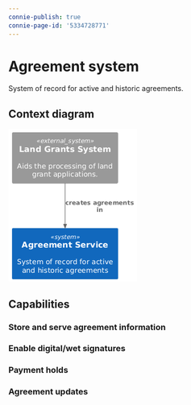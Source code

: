 ```yaml
---
connie-publish: true
connie-page-id: '5334728771'
---
```

# Agreement system

System of record for active and historic agreements.

## Context diagram

![Agreement System Context](agreement-system-context.png)

## Capabilities

### Store and serve agreement information

### Enable digital/wet signatures

### Payment holds

### Agreement updates 